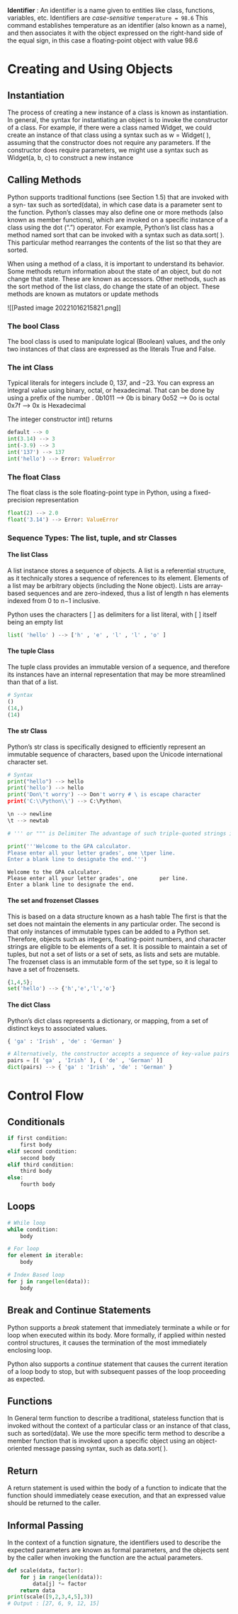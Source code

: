 


**Identifier** : An identifier is a name given to entities like class, functions, variables, etc. Identifiers are *case-sensitive*
`temperature = 98.6`
This command establishes temperature as an identifier (also known as a name), and then associates it with the object expressed on the right-hand side of the equal sign, in this case a floating-point object with value 98.6

# Creating and Using Objects

## Instantiation  
The process of creating a new instance of a class is known as instantiation. In  general, the syntax for instantiating an object is to invoke the constructor of a class.  For example, if there were a class named Widget, we could create an instance of  that class using a syntax such as w = Widget( ), assuming that the constructor does  not require any parameters. If the constructor does require parameters, we might  use a syntax such as Widget(a, b, c) to construct a new instance

## Calling Methods  
Python supports traditional functions (see Section 1.5) that are invoked with a syn- tax such as sorted(data), in which case data is a parameter sent to the function. Python’s classes may also define one or more methods (also known as member functions), which are invoked on a specific instance of a class using the dot (“.”)  operator. For example, Python’s list class has a method named sort that can be invoked with a syntax such as data.sort( ). This particular method rearranges the contents of the list so that they are sorted.

When using a method of a class, it is important to understand its behavior. Some methods return information about the state of an object, but do not change that state. These are known as accessors. Other methods, such as the sort method of the list class, do change the state of an object. These methods are known as mutators or update methods

![[Pasted image 20221016215821.png]]

### The bool Class

The bool class is used to manipulate logical (Boolean) values, and the only two instances of that class are expressed as the literals True and False.

### The int Class

Typical literals for integers include 0, 137, and −23. 
You can express an integral value using binary, octal, or hexadecimal. That can be done by using a prefix of the number .
0b1011 --> 0b is binary
0o52 --> 0o is octal
0x7f --> 0x is Hexadecimal

The integer constructor int() returns
```python
default --> 0
int(3.14) --> 3
int(-3.9) --> 3
int('137') --> 137
int('hello') --> Error: ValueError
```

### The float Class

The float class is the sole floating-point type in Python, using a fixed-precision representation

```python
float(2) --> 2.0
float('3.14') --> Error: ValueError
```

### Sequence Types: The list, tuple, and str Classes

#### The list Class
A list instance stores a sequence of objects. A list is a referential structure, as it technically stores a sequence of references to its element. Elements of a list may be arbitrary objects (including the None object). Lists are array-based sequences and are zero-indexed, thus a list of length n has elements indexed from 0 to n−1 inclusive.

Python uses the characters [ ] as delimiters for a list literal, with [ ] itself being an empty list

```python
list( 'hello' ) --> ['h' , 'e' , 'l' , 'l' , 'o' ]
```

#### The tuple Class
The tuple class provides an immutable version of a sequence, and therefore its instances have an internal representation that may be more streamlined than that of a list. 

```python
# Syntax
()
(14,)
(14)
```

#### The str Class 
Python’s str class is specifically designed to efficiently represent an immutable sequence of characters, based upon the Unicode international character set.

```python
# Syntax
print("hello") --> hello
print('hello') --> hello
print('Don\'t worry') --> Don't worry # \ is escape character
print('C:\\Python\\') --> C:\Python\

\n --> newline
\t --> newtab

```


```python
# ''' or """ is Delimiter The advantage of such triple-quoted strings is that newline characters can be embedded naturally (rather than escaped as \n). or for multiline String

print('''Welcome to the GPA calculator.
Please enter all your letter grades', one \tper line.
Enter a blank line to designate the end.''')
```

```output
Welcome to the GPA calculator.
Please enter all your letter grades', one       per line.
Enter a blank line to designate the end.
```

#### The set and frozenset Classes

This is based on a data structure known as a hash table 
The first is that the set does not maintain the elements in any particular order. The second is that only instances of immutable types can be added to a Python set.
Therefore, objects such as integers, floating-point numbers, and character strings are eligible to be elements of a set. It is possible to maintain a set of tuples, but not a set of lists or a set of sets, as lists and sets are mutable. The frozenset class is an immutable form of the set type, so it is legal to have a set of frozensets.

```python
{1,4,5};
set('hello') --> {'h','e','l','o'}
```

#### The dict Class

Python’s dict class represents a dictionary, or mapping, from a set of distinct keys to associated values.

```python
{ 'ga' : 'Irish' , 'de' : 'German' }

# Alternatively, the constructor accepts a sequence of key-value pairs as a parameter, as in dict(pairs)
pairs = [( 'ga' , 'Irish' ), ( 'de' , 'German' )]
dict(pairs) --> { 'ga' : 'Irish' , 'de' : 'German' }
```

# Control Flow

## Conditionals

```python
if first condition: 
	first body 
elif second condition:
	second body 
elif third condition: 
	third body 
else: 
	fourth body
```

## Loops

```python
# While loop
while condition:
	body

# For loop
for element in iterable: 
	body 

# Index Based loop
for j in range(len(data)):
	body
```

## Break and Continue Statements

Python supports a *break* statement that immediately terminate a while or for loop when executed within its body. More formally, if applied within nested control structures, it causes the termination of the most immediately enclosing loop.

Python also supports a *continue* statement that causes the current iteration of a loop body to stop, but with subsequent passes of the loop proceeding as expected.

## Functions

In General term function to describe a traditional, stateless function that is invoked without the context of a particular class or an instance of that class, such as sorted(data). 
We use the more specific term method to describe a member function that is invoked upon a specific object using an object-oriented message passing syntax, such as data.sort( ).

## Return
A return statement is used within the body of a function to indicate that the function should immediately cease execution, and that an expressed value should be returned to the caller. 

## Informal Passing

In the context of a function signature, the identifiers used to describe the expected parameters are known as formal parameters, and the objects sent by the caller when invoking the function are the actual parameters.

```python
def scale(data, factor):
    for j in range(len(data)):
        data[j] *= factor
    return data
print(scale([9,2,3,4,5],3))
# Output : [27, 6, 9, 12, 15]
```

